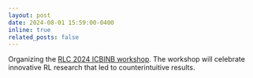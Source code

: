 ```yaml
---
layout: post
date: 2024-08-01 15:59:00-0400
inline: true
related_posts: false
---
```


Organizing the [RLC 2024 ICBINB workshop](https://sites.google.com/view/rlc2024-icbinb). The workshop will celebrate innovative RL research that led to counterintuitive results.
